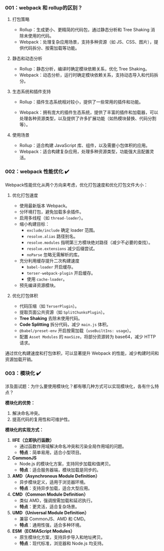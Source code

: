 ### 001：webpack 和 rollup的区别？ 

1. 打包策略
   - Rollup：生成更小、更精简的代码包，通过静态分析和 Tree Shaking 消除未使用的代码。
   - Webpack：处理复杂应用场景，支持多种资源（如 JS、CSS、图片），提供代码拆分、按需加载等功能。

2. 静态和动态分析
   - Rollup：静态分析，编译时确定模块依赖关系，优化 Tree Shaking。
   - Webpack：动态分析，运行时确定模块依赖关系，支持动态导入和代码拆分。

3. 生态系统和插件支持

   - Rollup：插件生态系统相对较小，提供了一些常用的插件和功能。

   - Webpack：拥有庞大的插件生态系统，提供了丰富的插件和加载器，可以处理各种资源类型，以及提供了许多扩展功能（如热模块替换、代码分割等）。

4. 使用场景
   - Rollup：适合构建 JavaScript 库、组件，以及需要小包体积的应用。
   - Webpack：适合构建复杂应用，处理多种资源类型，功能强大且配置灵活。

### 002：webpack 性能优化 ✔️

Webpack性能优化从两个方向来考虑，优化打包速度和优化打包文件大小：

1. 优化打包速度

   - 使用最新版本 Webpack。
   - 分环境打包，避免加载多余插件。
   - 启用多线程（如 `thread-loader`）。
   - 缩小构建目标：
     - `exclude/include` 确定 loader 范围。
     - `resolve.alias` 路径别名。
     - `resolve.modules` 指明第三方模块绝对路径（减少不必要的查找）。
     - `resolve.extensions` 减少后缀尝试。
     - `noParse` 忽略无需解析的库。
   - 充分利用缓存提升二次构建速度
     - `babel-loader` 开启缓存。
     - `terser-webpack-plugin` 开启缓存。
     - 使用 `cache-loader`。
   - 预先编译资源模块。
2. 优化打包体积

   - 代码压缩（如 `TerserPlugin`）。
   - 提取页面公共资源（如 `SplitChunksPlugin`）。
   - **Tree Shaking** 去除未使用代码。
   - **Code Splitting** 拆分代码，减少 `main.js` 体积。
   - `@babel/preset-env` 开启按需加载（`useBuiltIns: usage`）。
   - 配置 `Asset Modules` 的 `maxSize`，将部分资源转为 base64，减少 HTTP 请求。

通过优化构建速度和打包体积，可以显著提升 Webpack 的性能，减少构建时间和资源加载开销。

### 003：模块化 ✔️

涉及面试题：为什么要使用模块化？都有哪几种方式可以实现模块化，各有什么特点？

**模块化的优势：**

1. 解决命名冲突。
2. 提高代码的复用性和可维护性。

**模块化的实现方式：**

1. **IIFE（立即执行函数）**
   - 通过函数作用域解决命名冲突和污染全局作用域的问题。
   - **特点**：简单易用，适合小型项目。
2. **CommonJS**
   - Node.js 的模块化方案，支持同步加载和值拷贝。
   - **特点**：适合服务器端，模块加载是同步的。
3. **AMD（Asynchronous Module Definition）**
   - 异步模块定义，适用于浏览器环境。
   - **特点**：支持异步加载，适合大型应用。
4. **CMD（Common Module Definition）**
   - 类似 AMD，强调按需加载和延迟执行。
   - **特点**：更灵活，适合复杂场景。
5. **UMD（Universal Module Definition）**
   - 兼容 CommonJS、AMD 和 CMD。
   - **特点**：通用性强，适合多种环境。
6. **ESM（ECMAScript Modules）**
   - 原生模块化方案，支持异步导入和地址拷贝。
   - **特点**：现代标准，浏览器和 Node.js 均支持。